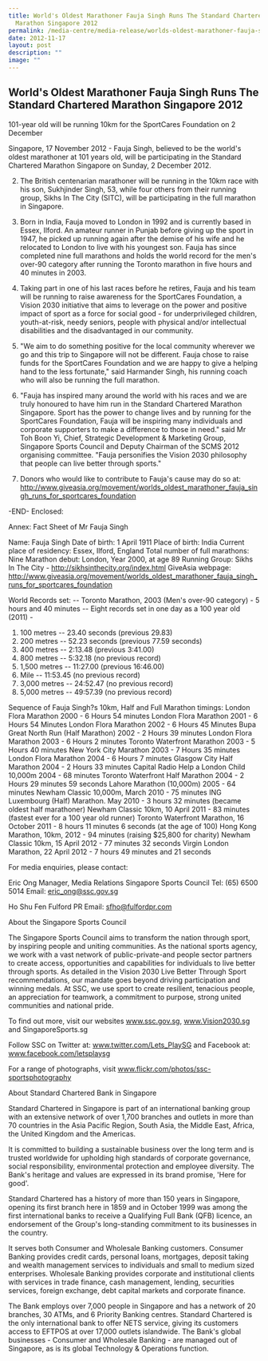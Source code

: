 ```yaml
---
title: World's Oldest Marathoner Fauja Singh Runs The Standard Chartered
  Marathon Singapore 2012
permalink: /media-centre/media-release/worlds-oldest-marathoner-fauja-singh-runs-the-sc-marathon-singapore-2012/
date: 2012-11-17
layout: post
description: ""
image: ""
---
```

## **World's Oldest Marathoner Fauja Singh Runs The Standard Chartered Marathon Singapore 2012**
101-year old will be running 10km for the SportCares Foundation on 2 December
	

Singapore, 17 November 2012 - Fauja Singh, believed to be the world's oldest marathoner at 101 years old, will be participating in the Standard Chartered Marathon Singapore on Sunday, 2 December 2012.

2. The British centenarian marathoner will be running in the 10km race with his son, Sukhjinder Singh, 53, while four others from their running group, Sikhs In The City (SITC), will be participating in the full marathon in Singapore.

3. Born in India, Fauja moved to London in 1992 and is currently based in Essex, Ilford. An amateur runner in Punjab before giving up the sport in 1947, he picked up running again after the demise of his wife and he relocated to London to live with his youngest son. Fauja has since completed nine full marathons and holds the world record for the men's over-90 category after running the Toronto marathon in five hours and 40 minutes in 2003.

4. Taking part in one of his last races before he retires, Fauja and his team will be running to raise awareness for the SportCares Foundation, a Vision 2030 initiative that aims to leverage on the power and positive impact of sport as a force for social good - for underprivileged children, youth-at-risk, needy seniors, people with physical and/or intellectual disabilities and the disadvantaged in our community.

5. "We aim to do something positive for the local community wherever we go and this trip to Singapore will not be different. Fauja chose to raise funds for the SportCares Foundation and we are happy to give a helping hand to the less fortunate," said Harmander Singh, his running coach who will also be running the full marathon.

6. "Fauja has inspired many around the world with his races and we are truly honoured to have him run in the Standard Chartered Marathon Singapore. Sport has the power to change lives and by running for the SportCares Foundation, Fauja will be inspiring many individuals and corporate supporters to make a difference to those in need." said Mr Toh Boon Yi, Chief, Strategic Development & Marketing Group, Singapore Sports Council and Deputy Chairman of the SCMS 2012 organising committee. "Fauja personifies the Vision 2030 philosophy that people can live better through sports."

7. Donors who would like to contribute to Fauja's cause may do so at:
http://www.giveasia.org/movement/worlds_oldest_marathoner_fauja_singh_runs_for_sportcares_foundation

-END-
Enclosed:

Annex: Fact Sheet of Mr Fauja Singh

Name: Fauja Singh
Date of birth: 1 April 1911
Place of birth: India
Current place of residency: Essex, Ilford, England
Total number of full marathons: Nine
Marathon debut: London, Year 2000, at age 89
Running Group: Sikhs In The City - http://sikhsinthecity.org/index.html
GiveAsia webpage: http://www.giveasia.org/movement/worlds_oldest_marathoner_fauja_singh_runs_for_sportcares_foundation 

World Records set:
-- Toronto Marathon, 2003 (Men's over-90 category) - 5 hours and 40 minutes
-- Eight records set in one day as a 100 year old (2011) - 
1) 100 metres -- 23.40 seconds (previous 29.83)
2) 200 metres -- 52.23 seconds (previous 77.59 seconds) 
3) 400 metres -- 2:13.48 (previous 3:41.00)
4) 800 metres -- 5:32.18 (no previous record)
5) 1,500 metres -- 11:27.00 (previous 16:46.00)
6) Mile -- 11:53.45 (no previous record)
7) 3,000 metres -- 24:52.47 (no previous record)
8) 5,000 metres -- 49:57.39 (no previous record)

Sequence of Fauja Singh?s 10km, Half and Full Marathon timings:
London Flora Marathon 2000 - 6 Hours 54 minutes
London Flora Marathon 2001 - 6 Hours 54 Minutes
London Flora Marathon 2002 - 6 Hours 45 Minutes
Bupa Great North Run (Half Marathon) 2002 - 2 Hours 39 minutes
London Flora Marathon 2003 - 6 Hours 2 minutes
Toronto Waterfront Marathon 2003 - 5 Hours 40 minutes
New York City Marathon 2003 - 7 Hours 35 minutes
London Flora Marathon 2004 - 6 Hours 7 minutes
Glasgow City Half Marathon 2004 - 2 Hours 33 minutes
Capital Radio Help a London Child 10,000m 2004 - 68 minutes
Toronto Waterfront Half Marathon 2004 - 2 Hours 29 minutes 59 seconds
Lahore Marathon (10,000m) 2005 - 64 minutes
Newham Classic 10,000m, March 2010 - 75 minutes 
ING Luxembourg (Half) Marathon. May 2010 - 3 hours 32 minutes (became oldest half marathoner)
Newham Classic 10km, 10 April 2011 - 83 minutes (fastest ever for a 100 year old runner)
Toronto Waterfront Marathon, 16 October 2011 - 8 hours 11 minutes 6 seconds (at the age of 100)
Hong Kong Marathon, 10km, 2012 - 94 minutes (raising $25,800 for charity)
Newham Classic 10km, 15 April 2012 - 77 minutes 32 seconds
Virgin London Marathon, 22 April 2012 - 7 hours 49 minutes and 21 seconds


For media enquiries, please contact:

Eric Ong
Manager, Media Relations
Singapore Sports Council
Tel: (65) 6500 5014
Email: eric_ong@ssc.gov.sg

Ho Shu Fen
Fulford PR
Email: sfho@fulfordpr.com


About the Singapore Sports Council

The Singapore Sports Council aims to transform the nation through sport, by inspiring people and uniting communities. As the national sports agency, we work with a vast network of public-private-and people sector partners to create access, opportunities and capabilities for individuals to live better through sports. As detailed in the Vision 2030 Live Better Through Sport recommendations, our mandate goes beyond driving participation and winning medals. At SSC, we use sport to create resilient, tenacious people, an appreciation for teamwork, a commitment to purpose, strong united communities and national pride.

To find out more, visit our websites www.ssc.gov.sg, www.Vision2030.sg and SingaporeSports.sg

Follow SSC on Twitter at: www.twitter.com/Lets_PlaySG and Facebook at: www.facebook.com/letsplaysg

For a range of photographs, visit www.flickr.com/photos/ssc-sportsphotography

About Standard Chartered Bank in Singapore

Standard Chartered in Singapore is part of an international banking group with an extensive network of over 1,700 branches and outlets in more than 70 countries in the Asia Pacific Region, South Asia, the Middle East, Africa, the United Kingdom and the Americas.

It is committed to building a sustainable business over the long term and is trusted worldwide for upholding high standards of corporate governance, social responsibility, environmental protection and employee diversity. The Bank's heritage and values are expressed in its brand promise, 'Here for good'.

Standard Chartered has a history of more than 150 years in Singapore, opening its first branch here in 1859 and in October 1999 was among the first international banks to receive a Qualifying Full Bank (QFB) licence, an endorsement of the Group's long-standing commitment to its businesses in the country.

It serves both Consumer and Wholesale Banking customers. Consumer Banking provides credit cards, personal loans, mortgages, deposit taking and wealth management services to individuals and small to medium sized enterprises. Wholesale Banking provides corporate and institutional clients with services in trade finance, cash management, lending, securities services, foreign exchange, debt capital markets and corporate finance.

The Bank employs over 7,000 people in Singapore and has a network of 20 branches, 30 ATMs, and 6 Priority Banking centres. Standard Chartered is the only international bank to offer NETS service, giving its customers access to EFTPOS at over 17,000 outlets islandwide. The Bank's global businesses - Consumer and Wholesale Banking - are managed out of Singapore, as is its global Technology & Operations function.

